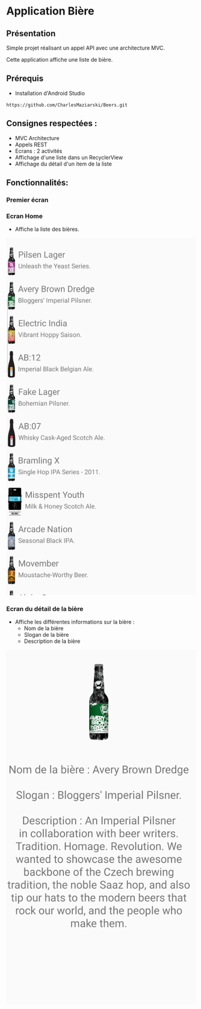# Application Bière

## Présentation

Simple projet réalisant un appel API avec une architecture MVC.

Cette application affiche une liste de bière.

## Prérequis


- Installation d'Android Studio


````
https://github.com/CharlesMaziarski/Beers.git
````

## Consignes respectées : 

- MVC Architecture
- Appels REST
- Ecrans : 2 activités
- Affichage d'une liste dans un RecyclerView
- Affichage du détail d'un item de la liste

## Fonctionnalités: 

### Premier écran 

### Ecran Home 

- Affiche la liste des bières.

<img src="liste_beers.png" alt="liste bière">

### Ecran du détail de la bière

- Affiche les différentes informations sur la bière :
  - Nom de la bière
  - Slogan de la bière
  - Description de la bière


<img src="beers.png" alt="détails bière">






